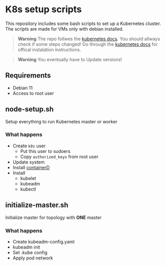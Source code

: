 # K8s setup scripts
This repository includes some bash scripts to set up a Kubernetes cluster.
The scripts are made for VMs only with debian installed.

> **Warning**
> The repo follwes the [kubernetes docs](https://kubernetes.io/docs/setup/production-environment/tools/kubeadm/create-cluster-kubeadm/).
> You should allways check if some steps changed!
> Go through the [kubernetes docs](https://kubernetes.io) for offical instalation instructions.

> **Warning**
> You eventually have to Update versions!


## Requirements
 - Debian 11
 - Access to root user

## node-setup.sh
Setup everything to run Kubernetes master or worker

### What happens
 - Create ``k8s`` user
   - Put this user to sudoers
   - Copy ``authorized_keys`` from root user
 - Update system
 - Install [containerD](https://containerd.io)
 - Install
   - kubelet
   - kubeadm
   - kubectl

## initialize-master.sh
Initialize master for topology with **ONE** master

### What happens
 - Create kubeadm-config.yaml
 - kubeadm init
 - Set .kube config
 - Apply pod network